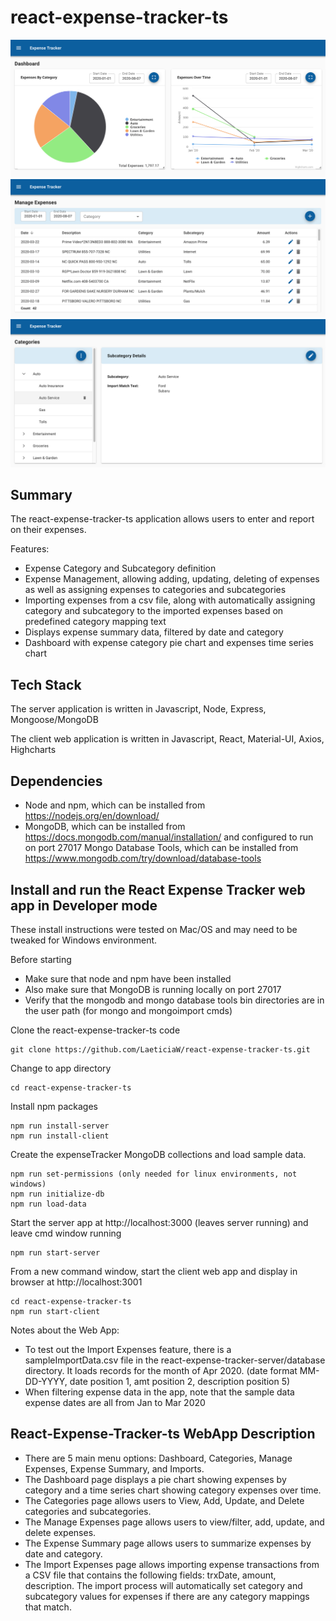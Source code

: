 # react-expense-tracker-ts

![ScreenShot](react-expense-tracker-client/src/assets/screenshot-dashboard.png)
![ScreenShot](react-expense-tracker-client/src/assets/screenshot-expenses.png)
![ScreenShot](react-expense-tracker-client/src/assets/screenshot-categories.png)

## Summary
The react-expense-tracker-ts application allows users to enter and report on their expenses.

Features:
* Expense Category and Subcategory definition
* Expense Management, allowing adding, updating, deleting of expenses as well as assigning expenses to categories and subcategories
* Importing expenses from a csv file, along with automatically assigning category and subcategory to the imported expenses based on predefined category mapping text
* Displays expense summary data, filtered by date and category
* Dashboard with expense category pie chart and expenses time series chart

## Tech Stack
The server application is written in Javascript, Node, Express, Mongoose/MongoDB

The client web application is written in Javascript, React, Material-UI, Axios, Highcharts

## Dependencies
* Node and npm, which can be installed from https://nodejs.org/en/download/
* MongoDB, which can be installed from https://docs.mongodb.com/manual/installation/ and configured to run on port 27017
Mongo Database Tools, which can be installed from https://www.mongodb.com/try/download/database-tools

## Install and run the React Expense Tracker web app in Developer mode

These install instructions were tested on Mac/OS and may need to be tweaked for Windows environment.

Before starting

* Make sure that node and npm have been installed
* Also make sure that MongoDB is running locally on port 27017 
* Verify that the mongodb and mongo database tools bin directories are in the user path (for mongo and mongoimport cmds)

Clone the react-expense-tracker-ts code
```shell
git clone https://github.com/LaeticiaW/react-expense-tracker-ts.git
```

Change to app directory
```shell
cd react-expense-tracker-ts
```

Install npm packages
```shell
npm run install-server
npm run install-client
```

Create the expenseTracker MongoDB collections and load sample data.
```shell
npm run set-permissions (only needed for linux environments, not windows)
npm run initialize-db
npm run load-data
```

Start the server app at http://localhost:3000 (leaves server running) and leave cmd window running
```shell
npm run start-server
```

From a new command window, start the client web app and display in browser at http://localhost:3001

```shell
cd react-expense-tracker-ts
npm run start-client
```


Notes about the Web App:

* To test out the Import Expenses feature, there is a sampleImportData.csv file in the react-expense-tracker-server/database directory.  It loads records for the month of Apr 2020. (date format MM-DD-YYYY, date position 1, amt position 2, description position 5)
* When filtering expense data in the app, note that the sample data expense dates are all from Jan to Mar 2020

## React-Expense-Tracker-ts WebApp Description

* There are 5 main menu options:  Dashboard, Categories, Manage Expenses, Expense Summary, and Imports.
* The Dashboard page displays a pie chart showing expenses by category and a time series chart showing category expenses over time.
* The Categories page allows users to View, Add, Update, and Delete categories and subcategories.
* The Manage Expenses page allows users to view/filter, add, update, and delete expenses.
* The Expense Summary page allows users to summarize expenses by date and category.
* The Import Expenses page allows importing expense transactions from a CSV file that contains the following fields: trxDate, amount, description.  The import process will automatically set category and subcategory values for expenses if there are any category mappings that match.
   

